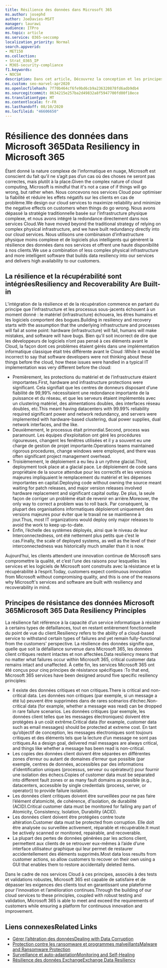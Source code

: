 ```yaml
---
title: Résilience des données dans Microsoft 365
ms.author: josephd
author: JoeDavies-MSFT
manager: laurawi
audience: ITPro
ms.topic: article
ms.service: O365-seccomp
localization_priority: Normal
search.appverid:
- MET150
ms.collection:
- Strat_O365_IP
- M365-security-compliance
f1.keywords:
- NOCSH
description: Dans cet article, Découvrez la conception et les principes de la résilience et de la récupération des données dans Microsoft 365.
ms.custom: seo-marvel-apr2020
ms.openlocfilehash: 7f70b464cf6fe9bd6cb9a236320878fd6adb9db4
ms.sourcegitcommit: 8634215e257ba2d49832a8f5947700fd00f18ece
ms.translationtype: MT
ms.contentlocale: fr-FR
ms.lasthandoff: 08/10/2020
ms.locfileid: "46606650"
---
```

# <a name="data-resiliency-in-microsoft-365"></a><span data-ttu-id="33cfd-103">Résilience des données dans Microsoft 365</span><span class="sxs-lookup"><span data-stu-id="33cfd-103">Data Resiliency in Microsoft 365</span></span>

<span data-ttu-id="33cfd-104">Étant donné la nature complexe de l’informatique en nuage, Microsoft est conscient du fait qu’il ne s’agit pas d’un cas où des choses ne seront pas correctes, mais plutôt à la place.</span><span class="sxs-lookup"><span data-stu-id="33cfd-104">Given the complex nature of cloud computing, Microsoft is mindful that it's not a case of if things will go wrong, but rather when.</span></span> <span data-ttu-id="33cfd-105">Nous concevons nos services Cloud pour optimiser la fiabilité et réduire les effets négatifs sur les clients en cas de problème.</span><span class="sxs-lookup"><span data-stu-id="33cfd-105">We design our cloud services to maximize reliability and minimize the negative effects on customers when things do go wrong.</span></span> <span data-ttu-id="33cfd-106">Nous avons dépassé la stratégie traditionnelle basée sur l’infrastructure physique complexe, et nous avons intégré la redondance directement dans nos services Cloud.</span><span class="sxs-lookup"><span data-stu-id="33cfd-106">We have moved beyond the traditional strategy of relying on complex physical infrastructure, and we have built redundancy directly into our cloud services.</span></span> <span data-ttu-id="33cfd-107">Nous utilisons une combinaison d’infrastructure physique moins complexe et de logiciels plus intelligents qui génèrent la résilience des données dans nos services et offrent une haute disponibilité à nos clients.</span><span class="sxs-lookup"><span data-stu-id="33cfd-107">We use a combination of less complex physical infrastructure and more intelligent software that builds data resiliency into our services and delivers high availability to our customers.</span></span> 

## <a name="resiliency-and-recoverability-are-built-in"></a><span data-ttu-id="33cfd-108">La résilience et la récupérabilité sont intégrées</span><span class="sxs-lookup"><span data-stu-id="33cfd-108">Resiliency and Recoverability Are Built-in</span></span> 

<span data-ttu-id="33cfd-109">L’intégration de la résilience et de la récupération commence en partant du principe que l’infrastructure et les processus sous-jacents échouent à un moment donné : le matériel (infrastructure) échouera, les êtres humains et les logiciels comportent des bogues.</span><span class="sxs-lookup"><span data-stu-id="33cfd-109">Building in resiliency and recovery starts with the assumption that the underlying infrastructure and processes will fail at some point: hardware (infrastructure) will fail, humans will make mistakes, and software will have bugs.</span></span> <span data-ttu-id="33cfd-110">Bien qu’il soit incorrect de dire que les développeurs de logiciels n’ont pas pensé à ces éléments avant le Cloud, la façon dont ces problèmes étaient gérés dans une implémentation informatique classique était très différente avant le Cloud :</span><span class="sxs-lookup"><span data-stu-id="33cfd-110">While it would be incorrect to say that software developers were not thinking about these things before the cloud, how these issues were handled in a typical IT implementation was very different before the cloud:</span></span>

- <span data-ttu-id="33cfd-111">Premièrement, les protections du matériel et de l’infrastructure étaient importantes.</span><span class="sxs-lookup"><span data-stu-id="33cfd-111">First, hardware and infrastructure protections were significant.</span></span> <span data-ttu-id="33cfd-112">Cela signifiait que les centres de donneurs disposant d’une fiabilité de 99,99% nécessitaient une redondance importante de la puissance et du réseau, et que les serveurs étaient implémentés avec un clustering matériel, des alimentations doubles, des interfaces réseau doubles, etc.</span><span class="sxs-lookup"><span data-stu-id="33cfd-112">This meant having datacenters with 99.99% reliability required significant power and network redundancy, and servers were implemented with hardware-based clustering, dual power supplies, dual network interfaces, and the like.</span></span> 
- <span data-ttu-id="33cfd-113">Deuxièmement, le processus était primordial.</span><span class="sxs-lookup"><span data-stu-id="33cfd-113">Second, process was paramount.</span></span> <span data-ttu-id="33cfd-114">Les équipes d’exploitation ont géré les procédures rigoureuses, changent les fenêtres utilisées et il y a souvent eu une charge de gestion de projet importante.</span><span class="sxs-lookup"><span data-stu-id="33cfd-114">Operations teams maintained rigorous procedures, change windows were employed, and there was often significant project management overhead.</span></span> 
- <span data-ttu-id="33cfd-115">Troisièmement, le déploiement a eu lieu à un rythme glacial.</span><span class="sxs-lookup"><span data-stu-id="33cfd-115">Third, deployment took place at a glacial pace.</span></span> <span data-ttu-id="33cfd-116">Le déploiement de code sans propriétaire de la source attendue pour les correctifs et les versions majeures impliquaient le remplacement du matériel et les dépenses importantes en capital.</span><span class="sxs-lookup"><span data-stu-id="33cfd-116">Deploying code without owning the source meant waiting for patch releases, and major version releases involved hardware replacement and significant capital outlay.</span></span> <span data-ttu-id="33cfd-117">De plus, la seule façon de corriger un problème était de revenir en arrière.</span><span class="sxs-lookup"><span data-stu-id="33cfd-117">Moreover, the only way to correct a problem was to roll back.</span></span> <span data-ttu-id="33cfd-118">Par conséquent, la plupart des organisations informatiques déploieront uniquement des versions majeures pour éviter que le travail ne se maintienne à jour.</span><span class="sxs-lookup"><span data-stu-id="33cfd-118">Thus, most IT organizations would deploy only major releases to avoid the work to keep up-to-date.</span></span> 
- <span data-ttu-id="33cfd-119">Enfin, l’échelle des systèmes déployés, ainsi que le niveau de leur Interconnectedness, ont été nettement plus petits que c’est le cas.</span><span class="sxs-lookup"><span data-stu-id="33cfd-119">Finally, the scale of deployed systems, as well as the level of their interconnectedness was historically much smaller than it is now.</span></span> 

<span data-ttu-id="33cfd-120">Aujourd’hui, les clients attendent une innovation continue de Microsoft sans compromettre la qualité, et c’est l’une des raisons pour lesquelles les services et les logiciels de Microsoft sont construits avec la résistance et la récupérabilité à l’esprit.</span><span class="sxs-lookup"><span data-stu-id="33cfd-120">Today, customers expect continuous innovation from Microsoft without compromising quality, and this is one of the reasons why Microsoft's services and software are built with resiliency and recoverability in mind.</span></span> 

## <a name="microsoft-365-data-resiliency-principles"></a><span data-ttu-id="33cfd-121">Principes de résistance des données Microsoft 365</span><span class="sxs-lookup"><span data-stu-id="33cfd-121">Microsoft 365 Data Resiliency Principles</span></span>

<span data-ttu-id="33cfd-122">La résilience fait référence à la capacité d’un service informatique à résister à certains types de défaillances, tout en restant entièrement fonctionnelle du point de vue du client.</span><span class="sxs-lookup"><span data-stu-id="33cfd-122">Resiliency refers to the ability of a cloud-based service to withstand certain types of failures and yet remain fully-functional from the customers' perspective.</span></span> <span data-ttu-id="33cfd-123">La résilience des données signifie que, quelle que soit la défaillance survenue dans Microsoft 365, les données client critiques restent intactes et non affectées.</span><span class="sxs-lookup"><span data-stu-id="33cfd-123">Data resiliency means that no matter what failures occur within Microsoft 365, critical customer data remains intact and unaffected.</span></span> <span data-ttu-id="33cfd-124">À cette fin, les services Microsoft 365 ont été conçus pour cinq principes de résistance spécifiques :</span><span class="sxs-lookup"><span data-stu-id="33cfd-124">To that end, Microsoft 365 services have been designed around five specific resiliency principles:</span></span>

- <span data-ttu-id="33cfd-125">Il existe des données critiques et non critiques.</span><span class="sxs-lookup"><span data-stu-id="33cfd-125">There is critical and non-critical data.</span></span> <span data-ttu-id="33cfd-126">Les données non critiques (par exemple, si un message a été lu) peuvent être supprimées dans de rares scénarios d’échec.</span><span class="sxs-lookup"><span data-stu-id="33cfd-126">Non-critical data (for example, whether a message was read) can be dropped in rare failure scenarios.</span></span> <span data-ttu-id="33cfd-127">Les données critiques (par exemple, les données client telles que les messages électroniques) doivent être protégées à un coût extrême.</span><span class="sxs-lookup"><span data-stu-id="33cfd-127">Critical data (for example, customer data such as email messages) should be protected at extreme cost.</span></span> <span data-ttu-id="33cfd-128">En tant qu’objectif de conception, les messages électroniques sont toujours critiques et des éléments tels que la lecture d’un message ne sont pas critiques.</span><span class="sxs-lookup"><span data-stu-id="33cfd-128">As a design goal, delivered mail messages are always critical, and things like whether a message has been read is non-critical.</span></span> 
- <span data-ttu-id="33cfd-129">Les copies des données client doivent être séparées en différentes zones d’erreur ou autant de domaines d’erreur que possible (par exemple, centres de données, accessibles par des informations d’identification uniques (processus, serveur ou opérateur)) pour fournir une isolation des échecs.</span><span class="sxs-lookup"><span data-stu-id="33cfd-129">Copies of customer data must be separated into different fault zones or as many fault domains as possible (e.g., datacenters, accessible by single credentials (process, server, or operator)) to provide failure isolation.</span></span> 
- <span data-ttu-id="33cfd-130">Les données client critiques doivent être surveillées pour ne pas faire l’élément d’atomicité, de cohérence, d’isolation, de durabilité (ACID).</span><span class="sxs-lookup"><span data-stu-id="33cfd-130">Critical customer data must be monitored for failing any part of Atomicity, Consistency, Isolation, Durability (ACID).</span></span> 
- <span data-ttu-id="33cfd-131">Les données client doivent être protégées contre toute altération.</span><span class="sxs-lookup"><span data-stu-id="33cfd-131">Customer data must be protected from corruption.</span></span> <span data-ttu-id="33cfd-132">Elle doit être analysée ou surveillée activement, réparable et récupérable.</span><span class="sxs-lookup"><span data-stu-id="33cfd-132">It must be actively scanned or monitored, repairable, and recoverable.</span></span> 
- <span data-ttu-id="33cfd-133">La plupart des pertes de données générées par les actions client, permettent aux clients de se retrouver eux-mêmes à l’aide d’une interface utilisateur graphique qui leur permet de restaurer accidentellement des éléments supprimés.</span><span class="sxs-lookup"><span data-stu-id="33cfd-133">Most data loss results from customer actions, so allow customers to recover on their own using a GUI that enables them to restore accidentally deleted items.</span></span> 
 
<span data-ttu-id="33cfd-134">Dans le cadre de nos services Cloud à ces principes, associés à des tests et validations robustes, Microsoft 365 est capable de satisfaire et de dépasser les exigences des clients tout en garantissant une plateforme pour l’innovation et l’amélioration continues.</span><span class="sxs-lookup"><span data-stu-id="33cfd-134">Through the building of our cloud services to these principles, coupled with robust testing and validation, Microsoft 365 is able to meet and exceed the requirements of customers while ensuring a platform for continuous innovation and improvement.</span></span> 

## <a name="related-links"></a><span data-ttu-id="33cfd-135">Liens connexes</span><span class="sxs-lookup"><span data-stu-id="33cfd-135">Related Links</span></span>

- [<span data-ttu-id="33cfd-136">Gérer l’altération des données</span><span class="sxs-lookup"><span data-stu-id="33cfd-136">Dealing with Data Corruption</span></span>](office-365-dealing-with-data-corruption.md)
- [<span data-ttu-id="33cfd-137">Protection contre les ransomware et programmes malveillants</span><span class="sxs-lookup"><span data-stu-id="33cfd-137">Malware and Ransomware Protection</span></span>](office-365-malware-and-ransomware-protection.md)
- [<span data-ttu-id="33cfd-138">Surveillance et auto-adaptation</span><span class="sxs-lookup"><span data-stu-id="33cfd-138">Monitoring and Self-Healing</span></span>](office-365-monitoring-and-self-healing.md)
- [<span data-ttu-id="33cfd-139">Résilience des données Exchange</span><span class="sxs-lookup"><span data-stu-id="33cfd-139">Exchange Data Resiliency</span></span>](office-365-exchange-data-resiliency.md)